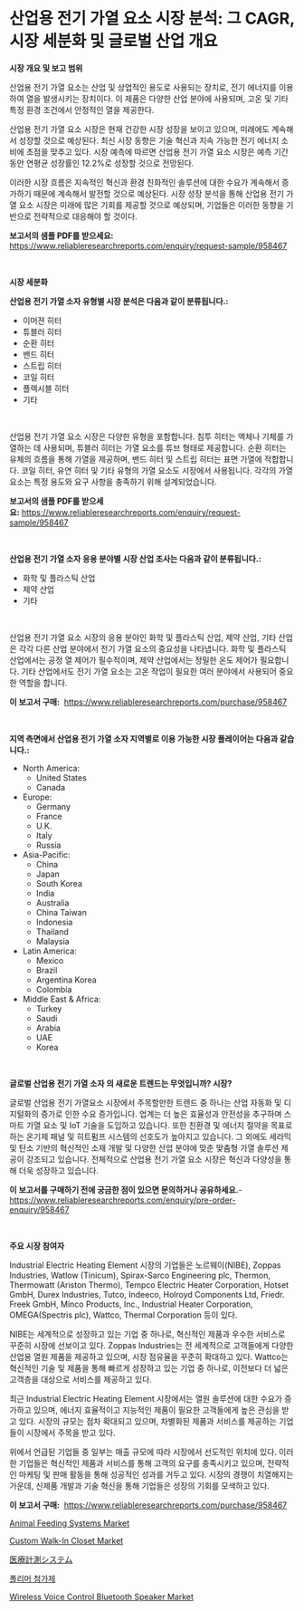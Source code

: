 <p><h1>산업용 전기 가열 요소 시장 분석: 그 CAGR, 시장 세분화 및 글로벌 산업 개요</h1></p><p><strong>시장 개요 및 보고 범위</strong></p>
<p><p>산업용 전기 가열 요소는 산업 및 상업적인 용도로 사용되는 장치로, 전기 에너지를 이용하여 열을 발생시키는 장치이다. 이 제품은 다양한 산업 분야에 사용되며, 고온 및 기타 특정 환경 조건에서 안정적인 열을 제공한다.</p><p>산업용 전기 가열 요소 시장은 현재 건강한 시장 성장을 보이고 있으며, 미래에도 계속해서 성장할 것으로 예상된다. 최신 시장 동향은 기술 혁신과 지속 가능한 전기 에너지 소비에 초점을 맞추고 있다. 시장 예측에 따르면 산업용 전기 가열 요소 시장은 예측 기간 동안 연평균 성장률인 12.2%로 성장할 것으로 전망된다.</p><p>이러한 시장 흐름은 지속적인 혁신과 환경 친화적인 솔루션에 대한 수요가 계속해서 증가하기 때문에 계속해서 발전할 것으로 예상된다. 시장 성장 분석을 통해 산업용 전기 가열 요소 시장은 미래에 많은 기회를 제공할 것으로 예상되며, 기업들은 이러한 동향을 기반으로 전략적으로 대응해야 할 것이다.</p></p>
<p><strong>보고서의 샘플 PDF를 받으세요:</strong> <a href="https://www.reliableresearchreports.com/enquiry/request-sample/958467">https://www.reliableresearchreports.com/enquiry/request-sample/958467</a></p>
<p>&nbsp;</p>
<p><strong>시장 세분화</strong></p>
<p><strong>산업용 전기 가열 소자 유형별 시장 분석은 다음과 같이 분류됩니다.:</strong></p>
<p><ul><li>이머젼 히터</li><li>튜블러 히터</li><li>순환 히터</li><li>밴드 히터</li><li>스트립 히터</li><li>코일 히터</li><li>플렉시블 히터</li><li>기타</li></ul></p>
<p>&nbsp;</p>
<p><p>산업용 전기 가열 요소 시장은 다양한 유형을 포함합니다. 침투 히터는 액체나 기체를 가열하는 데 사용되며, 튜블러 히터는 가열 요소를 튜브 형태로 제공합니다. 순환 히터는 유체의 흐름을 통해 가열을 제공하며, 밴드 히터 및 스트립 히터는 표면 가열에 적합합니다. 코일 히터, 유연 히터 및 기타 유형의 가열 요소도 시장에서 사용됩니다. 각각의 가열 요소는 특정 용도와 요구 사항을 충족하기 위해 설계되었습니다.</p></p>
<p><strong>보고서의 샘플 PDF를 받으세요:</strong>&nbsp;<a href="https://www.reliableresearchreports.com/enquiry/request-sample/958467">https://www.reliableresearchreports.com/enquiry/request-sample/958467</a></p>
<p>&nbsp;</p>
<p><strong> 산업용 전기 가열 소자 응용 분야별 시장 산업 조사는 다음과 같이 분류됩니다.:</strong></p>
<p><ul><li>화학 및 플라스틱 산업</li><li>제약 산업</li><li>기타</li></ul></p>
<p>&nbsp;</p>
<p><p>산업용 전기 가열 요소 시장의 응용 분야인 화학 및 플라스틱 산업, 제약 산업, 기타 산업은 각각 다른 산업 분야에서 전기 가열 요소의 중요성을 나타냅니다. 화학 및 플라스틱 산업에서는 공정 열 제어가 필수적이며, 제약 산업에서는 정밀한 온도 제어가 필요합니다. 기타 산업에서도 전기 가열 요소는 고온 작업이 필요한 여러 분야에서 사용되어 중요한 역할을 합니다.</p></p>
<p><strong>이 보고서 구매:</strong>&nbsp; <a href="https://www.reliableresearchreports.com/purchase/958467">https://www.reliableresearchreports.com/purchase/958467</a></p>
<p>&nbsp;</p>
<p><strong>지역 측면에서 산업용 전기 가열 소자 지역별로 이용 가능한 시장 플레이어는 다음과 같습니다.:</strong></p>
<p><ul>
    <li>
        North America:
        <ul>
            <li>United States</li>
            <li>Canada</li>
        </ul>
    </li>
    <li>
        Europe:
        <ul>
            <li>Germany</li>
            <li>France</li>
            <li>U.K.</li>
            <li>Italy</li>
            <li>Russia</li>
        </ul>
    </li>
    <li>
        Asia-Pacific:
        <ul>
            <li>China</li>
            <li>Japan</li>
            <li>South Korea</li>
            <li>India</li>
            <li>Australia</li>
            <li>China Taiwan</li>
            <li>Indonesia</li>
            <li>Thailand</li>
            <li>Malaysia</li>
        </ul>
    </li>
    <li>
        Latin America:
        <ul>
            <li>Mexico</li>
            <li>Brazil</li>
            <li>Argentina Korea</li>
            <li>Colombia</li>
        </ul>
    </li>
    <li>
        Middle East & Africa:
        <ul>
            <li>Turkey</li>
            <li>Saudi</li>
            <li>Arabia</li>
            <li>UAE</li>
            <li>Korea</li>
        </ul>
    </li>
    </ul></p>
<p>&nbsp;</p>
<p><strong>글로벌 산업용 전기 가열 소자 의 새로운 트렌드는 무엇입니까? 시장?</strong></p>
<p><p>글로벌 산업용 전기 가열요소 시장에서 주목할만한 트렌드 중 하나는 산업 자동화 및 디지털화의 증가로 인한 수요 증가입니다. 업계는 더 높은 효율성과 안전성을 추구하며 스마트 가열 요소 및 IoT 기술을 도입하고 있습니다. 또한 친환경 및 에너지 절약을 목표로하는 온기제 패널 및 히트펌프 시스템의 선호도가 높아지고 있습니다. 그 외에도 세라믹 및 탄소 기반의 혁신적인 소재 개발 및 다양한 산업 분야에 맞춘 맞춤형 가열 솔루션 제공이 강조되고 있습니다. 전체적으로 산업용 전기 가열 요소 시장은 혁신과 다양성을 통해 더욱 성장하고 있습니다.</p></p>
<p><strong>이 보고서를 구매하기 전에 궁금한 점이 있으면 문의하거나 공유하세요.</strong>- <a href="https://www.reliableresearchreports.com/enquiry/pre-order-enquiry/958467">https://www.reliableresearchreports.com/enquiry/pre-order-enquiry/958467</a></p>
<p>&nbsp;</p>
<p><strong>주요 시장 참여자</strong></p>
<p><p>Industrial Electric Heating Element 시장의 기업들은 노르웨이(NIBE), Zoppas Industries, Watlow (Tinicum), Spirax-Sarco Engineering plc, Thermon, Thermowatt (Ariston Thermo), Tempco Electric Heater Corporation, Hotset GmbH, Durex Industries, Tutco, Indeeco, Holroyd Components Ltd, Friedr. Freek GmbH, Minco Products, Inc., Industrial Heater Corporation, OMEGA(Spectris plc), Wattco, Thermal Corporation 등이 있다. </p><p>NIBE는 세계적으로 성장하고 있는 기업 중 하나로, 혁신적인 제품과 우수한 서비스로 꾸준히 시장에 선보이고 있다. Zoppas Industries는 전 세계적으로 고객들에게 다양한 산업용 열원 제품을 제공하고 있으며, 시장 점유율을 꾸준히 확대하고 있다. Wattco는 혁신적인 기술 및 제품을 통해 빠르게 성장하고 있는 기업 중 하나로, 이전보다 더 넓은 고객층을 대상으로 서비스를 제공하고 있다. </p><p>최근 Industrial Electric Heating Element 시장에서는 열원 솔루션에 대한 수요가 증가하고 있으며, 에너지 효율적이고 지능적인 제품이 필요한 고객들에게 높은 관심을 받고 있다. 시장의 규모는 점차 확대되고 있으며, 차별화된 제품과 서비스를 제공하는 기업들이 시장에서 주목을 받고 있다.</p><p>위에서 언급된 기업들 중 일부는 매출 규모에 따라 시장에서 선도적인 위치에 있다. 이러한 기업들은 혁신적인 제품과 서비스를 통해 고객의 요구를 충족시키고 있으며, 전략적인 마케팅 및 판매 활동을 통해 성공적인 성과를 거두고 있다. 시장의 경쟁이 치열해지는 가운데, 신제품 개발과 기술 혁신을 통해 기업들은 성장의 기회를 모색하고 있다.</p></p>
<p><strong>이 보고서 구매:</strong>&nbsp;&nbsp;<a href="https://www.reliableresearchreports.com/purchase/958467">https://www.reliableresearchreports.com/purchase/958467</a></p>
<p><p><a href="https://issuu.com/reportprime-2/docs/animal-feeding-systems-market-size-2030.pptx">Animal Feeding Systems Market</a></p><p><a href="https://github.com/Sarissaschmalingtr6fz2739/Market-Research-Report-List-1/blob/main/custom-walk-in-closet-market.md">Custom Walk-In Closet Market</a></p><p><a href="https://github.com/dzy793153605/Market-Research-Report-List-1/blob/main/82127777497.md">医療計測システム</a></p><p><a href="https://github.com/Skyleitney456456/Market-Research-Report-List-1/blob/main/47479746585.md">폴리머 첨가제</a></p><p><a href="https://github.com/jodemen/Market-Research-Report-List-2/blob/main/wireless-voice-control-bluetooth-speaker-market.md">Wireless Voice Control Bluetooth Speaker Market</a></p></p>
